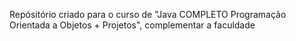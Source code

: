 Repósitório criado para o curso de "Java COMPLETO Programação Orientada a Objetos + Projetos", complementar a faculdade
